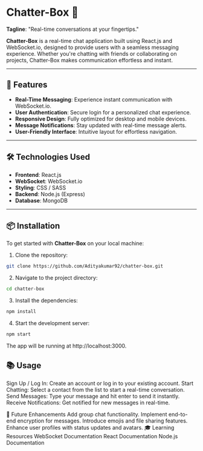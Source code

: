# Chatter-Box 💬

**Tagline**: "Real-time conversations at your fingertips."

**Chatter-Box** is a real-time chat application built using React.js and WebSocket.io, designed to provide users with a seamless messaging experience. Whether you're chatting with friends or collaborating on projects, Chatter-Box makes communication effortless and instant.

---

## 🚀 Features

- **Real-Time Messaging**: Experience instant communication with WebSocket.io.
- **User Authentication**: Secure login for a personalized chat experience.
- **Responsive Design**: Fully optimized for desktop and mobile devices.
- **Message Notifications**: Stay updated with real-time message alerts.
- **User-Friendly Interface**: Intuitive layout for effortless navigation.

---

## 🛠️ Technologies Used

- **Frontend**: React.js
- **WebSocket**: WebSocket.io
- **Styling**: CSS / SASS
- **Backend**: Node.js (Express)
- **Database**: MongoDB 

---

## 📦 Installation

To get started with **Chatter-Box** on your local machine:

1. Clone the repository:

```bash
git clone https://github.com/Adityakumar92/chatter-box.git

```
2. Navigate to the project directory:

```bash
cd chatter-box
```

3. Install the dependencies:

```bash
npm install
```

4. Start the development server:

```bash
npm start
```

The app will be running at http://localhost:3000.

## 📚 Usage
Sign Up / Log In: Create an account or log in to your existing account.
Start Chatting: Select a contact from the list to start a real-time conversation.
Send Messages: Type your message and hit enter to send it instantly.
Receive Notifications: Get notified for new messages in real-time.

📌 Future Enhancements
Add group chat functionality.
Implement end-to-end encryption for messages.
Introduce emojis and file sharing features.
Enhance user profiles with status updates and avatars.
🎓 Learning Resources
WebSocket Documentation
React Documentation
Node.js Documentation


